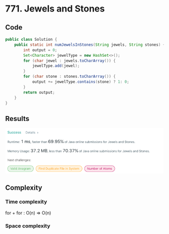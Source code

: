 # 771. Jewels and Stones
## Code
```java
public class Solution {
    public static int numJewelsInStones(String jewels, String stones) {
        int output = 0;
        Set<Character> jewelType = new HashSet<>();
        for (char jewel : jewels.toCharArray()) {
            jewelType.add(jewel);
        }
        for (char stone : stones.toCharArray()) {
            output += jewelType.contains(stone) ? 1: 0;
        }
        return output;
    }
}
```
## Results
![img.png](img.png)
## Complexity
### Time complexity
for + for : O(n)
=> O(n)
### Space complexity
